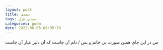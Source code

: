 ```yaml
---
layout: post
title: سعدی
tags: سعدی غزل
categories: poem
date: 2022-06-06 06:35:23
---
```


من در این جای همین صورت بی جانم و بس / دلم آن جاست که آن دلبر عیار آن جاست
